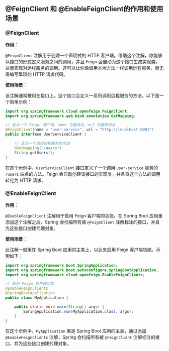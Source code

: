 ## @FeignClient 和 @EnableFeignClient的作用和使用场景

### @FeignClient 

**作用**：

`@FeignClient` 注解用于创建一个声明式的 HTTP 客户端。借助这个注解，你能够以接口的形式定义服务之间的调用，并且 Feign 会自动为这个接口生成实现类，从而实现对远程服务的调用。这可以让你像调用本地方法一样调用远程服务，而无需编写繁琐的 HTTP 请求代码。

**使用场景**：

该注解通常被用在接口上，这个接口会定义一系列调用远程服务的方法。以下是一个简单示例：

```java
import org.springframework.cloud.openfeign.FeignClient;
import org.springframework.web.bind.annotation.GetMapping;

// 定义一个 Feign 客户端，name 为服务名，url 为服务地址
@FeignClient(name = "user-service", url = "http://localhost:8081") 
public interface UserServiceClient {

    // 定义一个调用远程服务的方法
    @GetMapping("/users") 
    String getUsers();
}
```

在这个示例中，`UserServiceClient` 接口定义了一个调用 `user-service` 服务的 `/users` 端点的方法。Feign 会自动创建该接口的实现类，并且将这个方法的调用转化为 HTTP 请求。

### @EnableFeignClient

**作用**：

`@EnableFeignClient` 注解用于启用 Feign 客户端的功能。在 Spring Boot 应用里添加这个注解之后，Spring 会扫描所有被 `@FeignClient` 注解标注的接口，并且为这些接口创建代理对象。

**使用场景**：

此注解一般用在 Spring Boot 应用的主类上，以此来启用 Feign 客户端功能。示例如下：

```java
import org.springframework.boot.SpringApplication;
import org.springframework.boot.autoconfigure.SpringBootApplication;
import org.springframework.cloud.openfeign.EnableFeignClients;

// 启用 Feign 客户端功能
@EnableFeignClients 
@SpringBootApplication
public class MyApplication {

    public static void main(String[] args) {
        SpringApplication.run(MyApplication.class, args);
    }
}
```

在这个示例中，`MyApplication` 类是 Spring Boot 应用的主类，通过添加 `@EnableFeignClients` 注解，Spring 会扫描所有被 `@FeignClient` 注解标注的接口，并为这些接口创建代理对象。